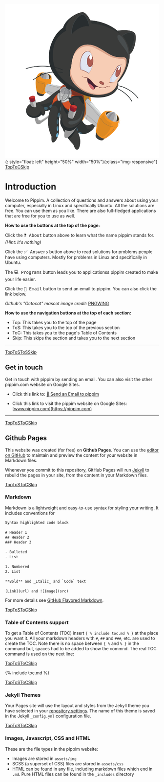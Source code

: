 
![Github Octacat Mascot by pngwing.com](/assets/img/pngwing.com.png){: style="float: left" height="50%" width="50%"}{:class="img-responsive"}
<a href="#" class="hdrbtn">Top</a><a href="#hdr6" class="hdrbtn">ToC</a><a href="#hdr2" class="hdrbtn">Skip</a>
# Introduction<a id="hdr1"></a>

Welcome to Pippim. A collection of questions and answers about using your computer, especially in Linux and specifically Ubuntu. All the solutions are free. You can use them as you like. There are also full-fledged applications that are free for you to use as well.

**How to use the buttons at the top of the page:**

Click the <kbd>❓ About</kbd> button above to learn what the name pippim stands for. *(Hint: it's nothing)*

Click the <kbd>✅ Answers</kbd> button above to read solutions for problems people have using computers. Mostly for problems in Linux and specifically in Ubuntu.

The <kbd>💻 Programs</kbd> button leads you to applicationss pippim created to make your life easier.

Click the <kbd>📧 Email</kbd> button to send an email to pippim. You can also click the link below.

*Github's "Octocat" mascot image credit:* [PNGWING](https://www.pngwing.com/en/free-png-medya)

**How to use the navigation buttons at the top of each section:**

- Top: This takes you to the top of the page
- ToS: This takes you to the top of the previous section
- ToC: This takes you to the page's Table of Contents
- Skip: This skips the section and takes you to the next section

---

<a href="#" class="button">Top</a><a href="#hdr1" class="hdrbtn">ToS</a><a href="#hdr1" class="hdrbtn">ToS</a><a href="#hdr3" class="button">Skip</a>
## Get in touch<a id="hdr2"></a>

Get in touch with pippim by sending an email. You can also visit the other pippim.com website on Google Sites.

- Click this link to: [📧 Send an Email to pippim](mailto:pippim.com@gmail.com)

- Click this link to visit the pippim website on Google Sites: [www.pippim.com](https://pippim.com)

---

<a href="#" class="button">Top</a><a href="#hdr2" class="button">ToS</a><a href="#hdr6" class="button">ToC</a><a href="#hdr4" class="button">Skip</a>
## Github Pages<a id="hdr3"></a>

This website was created (for free) on **Github Pages**. You can use the [editor on GitHub](https://github.com/pippim/pippim.github.io/edit/main/index.md) to maintain and preview the content for your website in Markdown files.

Whenever you commit to this repository, GitHub Pages will run [Jekyll](https://jekyllrb.com/) to rebuild the pages in your site, from the content in your Markdown files.

<a href="#" class="button">Top</a><a href="#hdr3" class="button">ToS</a><a href="#hdr6" class="button">ToC</a><a href="#hdr5" class="button">Skip</a>
### Markdown<a id="hdr4"></a>

Markdown is a lightweight and easy-to-use syntax for styling your writing. It includes conventions for

```
Syntax highlighted code block

# Header 1
## Header 2
### Header 3

- Bulleted
- List

1. Numbered
2. List

**Bold** and _Italic_ and `Code` text

[Link](url) and ![Image](src)
```

For more details see [GitHub Flavored Markdown](https://guides.github.com/features/mastering-markdown/).

<a href="#" class="button">Top</a><a href="#hdr4" class="button">ToS</a><a href="#hdr6" class="button">ToC</a><a href="#hdr6" class="button">Skip</a>
### Table of Contents support<a id="hdr5"></a>

To get a Table of Contents (TOC) insert `{ % include toc.md % }` at the place you want it. All your markdown headers with `#`, `##` and `###`, etc. are used to create the TOC. Note there is no space between `{ %` and `% }` in the command but, spaces had to be added to show the commnd. The real TOC command is used on the next line:

<a id="hdr6"></a><a href="#" class="button">Top</a><a href="#hdr5" class="button">ToS</a><a href="#hdr6" class="button">ToC</a><a href="#hdr7" class="button">Skip</a>

{% include toc.md %}

<a href="#" class="button">Top</a><a href="#hdr6" class="button">ToS</a><a href="#hdr6" class="button">ToC</a><a href="#hdr8" class="button">Skip</a>
### Jekyll Themes<a id="hdr7"></a>

Your Pages site will use the layout and styles from the Jekyll theme you have selected in your [repository settings](https://github.com/pippim/pippim.github.io/settings/pages). The name of this theme is saved in the Jekyll `_config.yml` configuration file.

<a href="#hdr1" class="button">Top</a><a href="#hdr7" class="button">ToS</a><a href="#hdr6" class="button">ToC</a><a href="#hdr9" class="button">Skip</a>
### Images, Javascript, CSS and HTML<a id="hdr8"></a>

These are the file types in the pippim website:

- Images are stored in `assets/img`
- SCSS (a superset of CSS) files are stored in `assets/css`
- HTML can be found in any file, including markdown files which end in `.md`. Pure HTML files can be found in the `_includes` directory

<a id="hdr9"></a>
